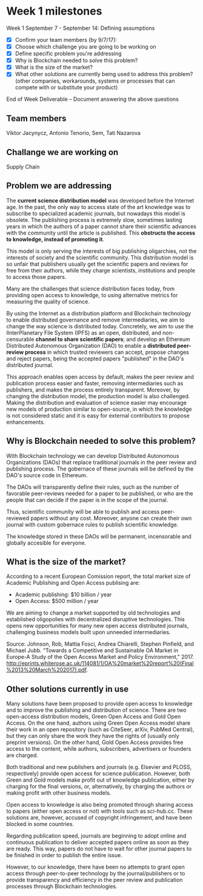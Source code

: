 # Week 1 milestones



Week 1 September 7 - September 14: Defining assumptions

- [x] Confirm your team members (by 9/7/17):
- [x] Choose which challenge you are going to be working on
- [x] Define specific problem you're addressing
- [x] Why is Blockchain needed to solve this problem?
- [x] What is the size of the market?
- [x] What other solutions are currently being used to address this problem? (other companies, workarounds, systems or processes that can compete with or substitute your product)

End of Week Deliverable – Document answering the above questions

## Team members

Viktor Jacynycz, Antonio Tenorio, Sem, Tati Nazarova

## Challange we are working on

Supply Chain

## Problem we are addressing

The **current science distribution model** was developed before the Internet age. In the past, the only way to access state of the art knowledge was to subscribe to specialized academic journals, but nowadays this model is obsolete. The publishing process is extremely slow, sometimes lasting years in which the authors of a paper cannot share their scientific advances with the community until the article is published. This **obstructs the access to knowledge, instead of promoting it**.

This model is only serving the interests of big publishing oligarchies, not the interests of society and the scientific community. This distribution model is so unfair that publishers usually get the scientific papers and reviews for free from their authors, while they charge scientists, institutions and people to access those papers.

Many are the challenges that science distribution faces today, from providing open access to knowledge, to using alternative metrics for measuring the quality of science.

By using the Internet as a distribution platform and Blockchain technology to enable distributed governance and remove intermediaries, we aim to change the way science is distributed today. Concretely, we aim to use the IlnterPlanetary File System (IPFS) as an open, distributed, and non-censurable **channel to share scientific papers**; and develop an Ethereum Distributed Autonomous Organization (DAO) to enable a **distributed peer-review process** in which trusted reviewers can accept, propose changes and reject papers, being the accepted papers "published" in the DAO's distributed journal.

This approach enables open access by default, makes the peer review and publication process easier and faster, removing intermediaries such as publishers, and makes the process entirely transparent. Moreover, by changing the distribution model, the production model is also challenged. Making the distribution and evaluation of science easier may encourage new models of production similar to open-source, in which the knowledge is not considered static and it is easy for external contributors to propose enhancements.

## Why is Blockchain needed to solve this problem?

With Blockchain technology we can develop Distributed Autonomous Organizations (DAOs) that replace traditional journals in the peer review and publishing process. The gobernace of these journals will be defined by the DAO's source code in Ethereum.

The DAOs will transparently define their rules, such as the number of favorable peer-reviews needed for a paper to be published, or who are the people that can decide if the paper is in the scope of the journal.

Thus, scientific community will be able to publish and access peer-reviewed papers without any cost. Moreover, anyone can create their own journal with custom gobernace rules to publish scientific knowledge.

The knowledge stored in these DAOs will be permanent, incensorable and globally accesible for everyone.

## What is the size of the market?

According to a recent European Comission report, the total market size of Academic Publishing and Open Access publising are:

  - Academic publishing: $10 billion / year
  - Open Access: $500 million / year

We are aiming to change a market supported by old technologies and established oligopolies with decentralized disruptive technologies. This opens new opportunities for many new open access distributed journals, challenging business models built upon unneeded intermediaries.

Source: Johnson, Rob, Mattia Fosci, Andrea Chiarelli, Stephen Pinfield, and Michael Jubb. “Towards a Competitive and Sustainable OA Market in Europe-A Study of the Open Access Market and Policy Environment,” 2017. http://eprints.whiterose.ac.uk/114081/1/OA%20market%20report%20(Final%2013%20March%202017).pdf.

## Other solutions currently in use

Many solutions have been proposed to provide open access to knowledge and to improve the publishing and distribution of science. There are two open-access distribution models, Green Open Access and Gold Open Access. On the one hand, authors using Green Open Access model share their work in an open repository (such as CiteSeer, arXiv, PubMed Central), but they can only share the work they have the rights of (usually only preprint versions). On the other hand, Gold Open Access provides free access to the content, while authors, subscribers, advertisers or founders are charged.

Both traditional and new publishers and journals (e.g. Elsevier and PLOSS, respectively) provide open access for science publication. However, both Green and Gold models make profit out of knowledge publication, either by charging for the final versions, or, alternatively, by charging the authors or making profit with other business models.

Open access to knowledge is also being promoted through sharing access to papers (either open access or not) with tools such as sci-hub.cc. These solutions are, however, accused of copyright infringement, and have been blocked in some countries.

Regarding publication speed, journals are beginning to adopt online and continuous publication to deliver accepted papers online as soon as they are ready. This way, papers do not have to wait for other journal papers to be finished in order to publish the entire issue.

However, to our knowledge, there have been no attempts to grant open access through peer-to-peer technology by the journal/publishers or to provide transparency and efficiency in the peer review and publication processes through Blockchain technologies.
